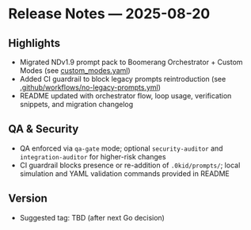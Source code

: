 # Release Notes — 2025-08-20

## Highlights
- Migrated NDv1.9 prompt pack to Boomerang Orchestrator + Custom Modes (see [custom_modes.yaml](../../custom_modes.yaml))
- Added CI guardrail to block legacy prompts reintroduction (see [.github/workflows/no-legacy-prompts.yml](../../.github/workflows/no-legacy-prompts.yml))
- README updated with orchestrator flow, loop usage, verification snippets, and migration changelog

## QA & Security
- QA enforced via `qa-gate` mode; optional `security-auditor` and `integration-auditor` for higher-risk changes
- CI guardrail blocks presence or re-addition of `.0kid/prompts/`; local simulation and YAML validation commands provided in README

## Version
- Suggested tag: TBD (after next Go decision)